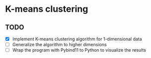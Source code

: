 # K-means clustering

## TODO

- [x] Implement K-means clustering algorithm for 1-dimensional data
- [ ] Generalize the algorithm to higher dimensions
- [ ] Wrap the program with Pybind11 to Python to visualize the results

